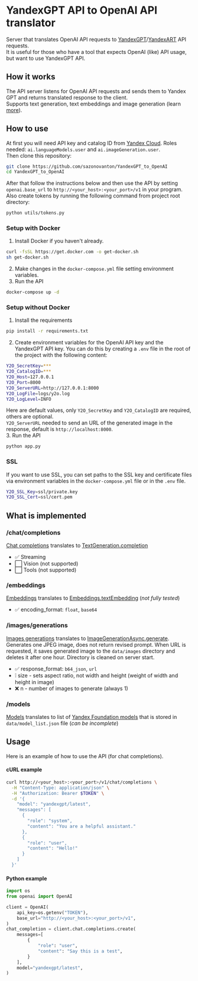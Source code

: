 # YandexGPT API to OpenAI API translator
Server that translates OpenAI API requests to [YandexGPT](https://yandex.cloud/en/services/yandexgpt)/[YandexART](https://yandex.cloud/en/docs/foundation-models/quickstart/yandexart) API requests.  
It is useful for those who have a tool that expects OpenAI (like) API usage, but want to use YandexGPT API.  

## How it works
The API server listens for OpenAI API requests and sends them to Yandex GPT and returns translated response to the client.  
Supports text generation, text embeddings and image generation (learn [more](#what-is-implemented)).  

## How to use
At first you will need API key and catalog ID from [Yandex Cloud](https://yandex.cloud/en/docs/iam/concepts/authorization/api-key). Roles needed: `ai.languageModels.user` and `ai.imageGeneration.user`.  
Then clone this repository:  
```bash
git clone https://github.com/sazonovanton/YandexGPT_to_OpenAI
cd YandexGPT_to_OpenAI
```
After that follow the instructions below and then use the API by setting `openai.base_url` to `http://<your_host>:<your_port>/v1` in your program.  
Also create tokens by running the following command from project root directory:  
```bash
python utils/tokens.py
```

### Setup with Docker
1. Install Docker if you haven't already.
```bash
curl -fsSL https://get.docker.com -o get-docker.sh
sh get-docker.sh
```
2. Make changes in the `docker-compose.yml` file setting environment variables.
3. Run the API
```bash
docker-compose up -d
```

### Setup without Docker
1. Install the requirements
```bash
pip install -r requirements.txt
```
2. Create environment variables for the OpenAI API key and the YandexGPT API key. You can do this by creating a `.env` file in the root of the project with the following content:
```bash
Y2O_SecretKey=***
Y2O_CatalogID=***
Y2O_Host=127.0.0.1
Y2O_Port=8000
Y2O_ServerURL=http://127.0.0.1:8000
Y2O_LogFile=logs/y2o.log
Y2O_LogLevel=INFO
```
Here are default values, only `Y2O_SecretKey` and `Y2O_CatalogID` are required, others are optional.  
`Y2O_ServerURL` needed to send an URL of the generated image in the response, default is `http://localhost:8000`.  
3. Run the API
```bash
python app.py
```
### SSL
If you want to use SSL, you can set paths to the SSL key and certificate files via environment variables in the `docker-compose.yml` file or in the `.env` file.  
```bash
Y2O_SSL_Key=ssl/private.key
Y2O_SSL_Cert=ssl/cert.pem
```

## What is implemented
### /chat/completions 
[Chat completions](https://platform.openai.com/docs/api-reference/chat/create) translates to [TextGeneration.completion](https://yandex.cloud/en/docs/foundation-models/text-generation/api-ref/TextGeneration/completion)  
* ✅ Streaming  
* ⬜ Vision (not supported)  
* ⬜ Tools (not supported)
### /embeddings
[Embeddings](https://platform.openai.com/docs/api-reference/embeddings) translates to [Embeddings.textEmbedding](https://yandex.cloud/en/docs/foundation-models/embeddings/api-ref/Embeddings/textEmbedding) (_not fully tested_)  
* ✅ encoding_format: `float`, `base64`  
### /images/generations
[Images generations](https://platform.openai.com/docs/api-reference/images/create) translates to [ImageGenerationAsync.generate](https://yandex.cloud/ru/docs/foundation-models/image-generation/api-ref/ImageGenerationAsync/generate).  
Generates one JPEG image, does not return revised prompt. When URL is requested, it saves generated image to the `data/images` directory and deletes it after one hour. Directory is cleaned on server start.  
* ✅ response_format: `b64_json`, `url`  
* ❕ size - sets aspect ratio, not width and height (weight of width and height in image)  
* ❌ n - number of images to generate (always 1)  
### /models
[Models](https://platform.openai.com/docs/api-reference/models) translates to list of [Yandex Foundation models](https://yandex.cloud/en/docs/foundation-models/concepts/) that is stored in `data/model_list.json` file (_can be incomplete_)


## Usage
Here is an example of how to use the API (for chat completions).  
#### cURL example
```bash
curl http://<your_host>:<your_port>/v1/chat/completions \
  -H "Content-Type: application/json" \
  -H "Authorization: Bearer $TOKEN" \
  -d '{
    "model": "yandexgpt/latest",
    "messages": [
      {
        "role": "system",
        "content": "You are a helpful assistant."
      },
      {
        "role": "user",
        "content": "Hello!"
      }
    ]
  }'
```

#### Python example
```python
import os
from openai import OpenAI

client = OpenAI(
    api_key=os.getenv("TOKEN"),
    base_url="http://<your_host>:<your_port>/v1",
)
chat_completion = client.chat.completions.create(
    messages=[
        {
            "role": "user",
            "content": "Say this is a test",
        }
    ],
    model="yandexgpt/latest",
)
```